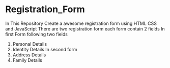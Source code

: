 # Registration_Form
In This Repository Create a  awesome registration form using HTML CSS and JavaScript
There are two registration form each form contain 2 fields
In first Form following two fields
1) Personal Details
2) Identity Details
In second form 
1) Address Details
2) Family Details

